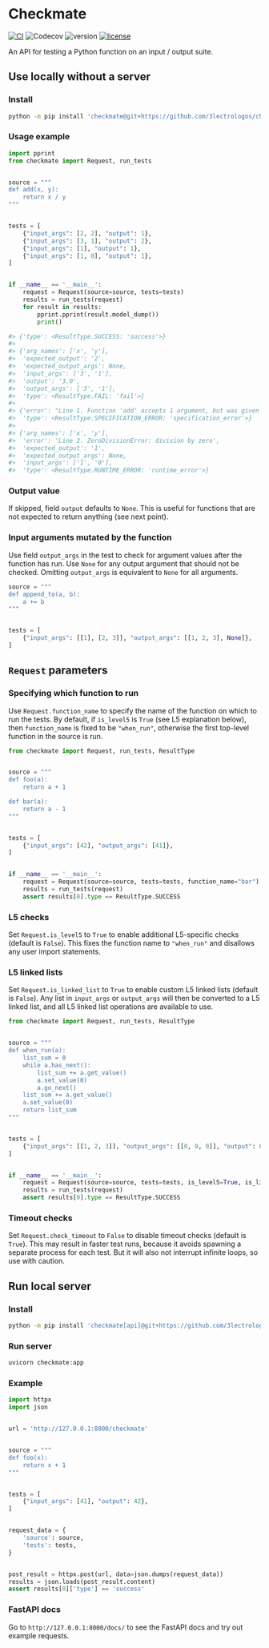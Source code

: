 # Checkmate

[![CI](https://github.com/3lectrologos/checkmate/actions/workflows/CI.yml/badge.svg)](https://github.com/3lectrologos/checkmate/actions/workflows/CI.yml)
![Codecov](https://img.shields.io/codecov/c/gh/3lectrologos/checkmate)
![version](https://img.shields.io/python/required-version-toml?tomlFilePath=https%3A%2F%2Fraw.githubusercontent.com%2F3lectrologos%2Fcheckmate%2Fmain%2Fpyproject.toml)
[![license](https://img.shields.io/github/license/3lectrologos/checkmate.svg)](https://github.com/3lectrologos/checkmate/blob/main/LICENSE)

An API for testing a Python function on an input / output suite.


## Use locally without a server

### Install
```bash
python -m pip install 'checkmate@git+https://github.com/3lectrologos/checkmate.git'
```

### Usage example
```python
import pprint
from checkmate import Request, run_tests


source = """
def add(x, y):
    return x / y
"""


tests = [
    {"input_args": [2, 2], "output": 1},
    {"input_args": [3, 1], "output": 2},
    {"input_args": [1], "output": 1},
    {"input_args": [1, 0], "output": 1},
]


if __name__ == '__main__':
    request = Request(source=source, tests=tests)
    results = run_tests(request)
    for result in results:
        pprint.pprint(result.model_dump())
        print()

#> {'type': <ResultType.SUCCESS: 'success'>}
#> 
#> {'arg_names': ['x', 'y'],
#>  'expected_output': '2',
#>  'expected_output_args': None,
#>  'input_args': ['3', '1'],
#>  'output': '3.0',
#>  'output_args': ['3', '1'],
#>  'type': <ResultType.FAIL: 'fail'>}
#> 
#> {'error': "Line 1. Function 'add' accepts 1 argument, but was given 2",
#>  'type': <ResultType.SPECIFICATION_ERROR: 'specification_error'>}
#> 
#> {'arg_names': ['x', 'y'],
#>  'error': 'Line 2. ZeroDivisionError: division by zero',
#>  'expected_output': '1',
#>  'expected_output_args': None,
#>  'input_args': ['1', '0'],
#>  'type': <ResultType.RUNTIME_ERROR: 'runtime_error'>}
```

### Output value
If skipped, field `output` defaults to `None`.
This is useful for functions that are not expected to return anything (see next point).

### Input arguments mutated by the function
Use field `output_args` in the test to check for argument values after the function has run.
Use `None` for any output argument that should not be checked.
Omitting `output_args` is equivalent to `None` for all arguments.
```python
source = """
def append_to(a, b):
    a += b
"""


tests = [
    {"input_args": [[1], [2, 3]], "output_args": [[1, 2, 3], None]},
]
```

## `Request` parameters

### Specifying which function to run
Use `Request.function_name` to specify the name of the function on which to run the tests.
By default, if `is_level5` is `True` (see L5 explanation below), then `function_name` is fixed to be `"when_run"`,
otherwise the first top-level function in the source is run.

```python
from checkmate import Request, run_tests, ResultType


source = """
def foo(a):
    return a + 1

def bar(a):
    return a - 1
"""


tests = [
    {"input_args": [42], "output_args": [41]},
]


if __name__ == '__main__':
    request = Request(source=source, tests=tests, function_name="bar")
    results = run_tests(request)
    assert results[0].type == ResultType.SUCCESS
```


### L5 checks
Set `Request.is_level5` to `True` to enable additional L5-specific checks (default is `False`).
This fixes the function name to `"when_run"` and disallows any user import statements.


### L5 linked lists
Set `Request.is_linked_list` to `True` to enable custom L5 linked lists (default is `False`).
Any list in `input_args` or `output_args` will then be converted to a L5 linked list,
and all L5 linked list operations are available to use.
```python
from checkmate import Request, run_tests, ResultType


source = """
def when_run(a):
    list_sum = 0
    while a.has_next():
        list_sum += a.get_value()
        a.set_value(0)
        a.go_next()
    list_sum += a.get_value()
    a.set_value(0)
    return list_sum
"""


tests = [
    {"input_args": [[1, 2, 3]], "output_args": [[0, 0, 0]], "output": 6},
]


if __name__ == '__main__':
    request = Request(source=source, tests=tests, is_level5=True, is_linked_list=True)
    results = run_tests(request)
    assert results[0].type == ResultType.SUCCESS
```


### Timeout checks
Set `Request.check_timeout` to `False` to disable timeout checks (default is `True`).
This may result in faster test runs, because it avoids spawning a separate process for each test.
But it will also not interrupt infinite loops, so use with caution.


## Run local server

### Install
```bash
python -m pip install 'checkmate[api]@git+https://github.com/3lectrologos/checkmate.git'
```

### Run server
```bash
uvicorn checkmate:app
```

### Example
```python
import httpx
import json


url = 'http://127.0.0.1:8000/checkmate'


source = """
def foo(x):
    return x + 1
"""


tests = [
    {"input_args": [41], "output": 42},
]


request_data = {
    'source': source,
    'tests': tests,
}


post_result = httpx.post(url, data=json.dumps(request_data))
results = json.loads(post_result.content)
assert results[0]['type'] == 'success'
```

### FastAPI docs
Go to `http://127.0.0.1:8000/docs/` to see the FastAPI docs and try out example requests.